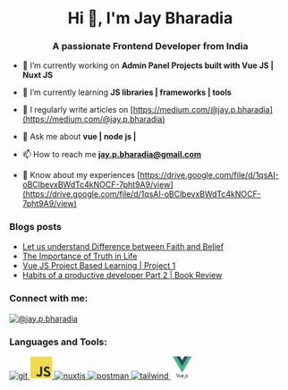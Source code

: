 <h1 align="center">Hi 👋, I'm Jay Bharadia</h1>
<h3 align="center">A passionate Frontend Developer from India</h3>

- 🔭 I’m currently working on **Admin Panel Projects built with Vue JS | Nuxt JS**

- 🌱 I’m currently learning **JS libraries | frameworks | tools**

- 📝 I regularly write articles on [https://medium.com/@jay.p.bharadia](https://medium.com/@jay.p.bharadia)

- 💬 Ask me about **vue | node js |**

- 📫 How to reach me **jay.p.bharadia@gmail.com**

- 📄 Know about my experiences [https://drive.google.com/file/d/1qsAI-oBClbevxBWdTc4kNOCF-7pht9A9/view](https://drive.google.com/file/d/1qsAI-oBClbevxBWdTc4kNOCF-7pht9A9/view)

### Blogs posts
<!-- BLOG-POST-LIST:START -->
- [Let us understand Difference between Faith and Belief](https://medium.com/@jay.p.bharadia/let-us-understand-difference-between-faith-and-belief-b92ce1ec6a44?source=rss-ab278a7d5432------2)
- [The Importance of Truth in Life](https://medium.com/@jay.p.bharadia/the-importance-of-truth-in-life-ae626670b446?source=rss-ab278a7d5432------2)
- [Vue JS Project Based Learning | Project 1](https://medium.com/@jay.p.bharadia/project-based-learning-project-1-31844ba19380?source=rss-ab278a7d5432------2)
- [Habits of a productive developer Part 2 | Book Review](https://medium.com/@jay.p.bharadia/habits-of-a-productive-developer-part-2-book-review-cf040739395a?source=rss-ab278a7d5432------2)
<!-- BLOG-POST-LIST:END -->

<h3 align="left">Connect with me:</h3>
<p align="left">
<a href="https://medium.com/@jay.p.bharadia" target="blank"><img align="center" src="https://raw.githubusercontent.com/rahuldkjain/github-profile-readme-generator/master/src/images/icons/Social/medium.svg" alt="@jay.p.bharadia" height="30" width="40" /></a>
</p>

<h3 align="left">Languages and Tools:</h3>
<p align="left"> <a href="https://git-scm.com/" target="_blank" rel="noreferrer"> <img src="https://www.vectorlogo.zone/logos/git-scm/git-scm-icon.svg" alt="git" width="40" height="40"/> </a> <a href="https://developer.mozilla.org/en-US/docs/Web/JavaScript" target="_blank" rel="noreferrer"> <img src="https://raw.githubusercontent.com/devicons/devicon/master/icons/javascript/javascript-original.svg" alt="javascript" width="40" height="40"/> </a> <a href="https://nuxtjs.org/" target="_blank" rel="noreferrer"> <img src="https://www.vectorlogo.zone/logos/nuxtjs/nuxtjs-icon.svg" alt="nuxtjs" width="40" height="40"/> </a> <a href="https://postman.com" target="_blank" rel="noreferrer"> <img src="https://www.vectorlogo.zone/logos/getpostman/getpostman-icon.svg" alt="postman" width="40" height="40"/> </a> <a href="https://tailwindcss.com/" target="_blank" rel="noreferrer"> <img src="https://www.vectorlogo.zone/logos/tailwindcss/tailwindcss-icon.svg" alt="tailwind" width="40" height="40"/> </a> <a href="https://vuejs.org/" target="_blank" rel="noreferrer"> <img src="https://raw.githubusercontent.com/devicons/devicon/master/icons/vuejs/vuejs-original-wordmark.svg" alt="vuejs" width="40" height="40"/> </a> </p>
